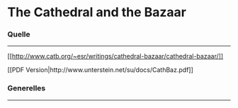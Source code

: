 # The Cathedral and the Bazaar

<h3> Quelle </h3>
<hr>

[[http://www.catb.org/~esr/writings/cathedral-bazaar/cathedral-bazaar/]]
<p>[[PDF Version|http://www.unterstein.net/su/docs/CathBaz.pdf]]

<h3> Generelles </h3>
<hr>